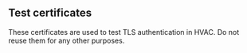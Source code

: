 ## Test certificates

These certificates are used to test TLS authentication in HVAC. Do not reuse them for any other purposes.
